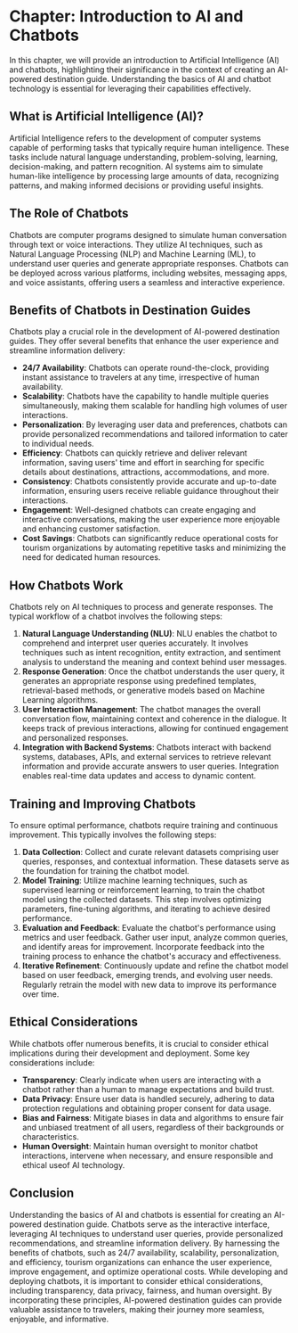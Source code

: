 Chapter: Introduction to AI and Chatbots
========================================

In this chapter, we will provide an introduction to Artificial Intelligence (AI) and chatbots, highlighting their significance in the context of creating an AI-powered destination guide. Understanding the basics of AI and chatbot technology is essential for leveraging their capabilities effectively.

What is Artificial Intelligence (AI)?
-------------------------------------

Artificial Intelligence refers to the development of computer systems capable of performing tasks that typically require human intelligence. These tasks include natural language understanding, problem-solving, learning, decision-making, and pattern recognition. AI systems aim to simulate human-like intelligence by processing large amounts of data, recognizing patterns, and making informed decisions or providing useful insights.

The Role of Chatbots
--------------------

Chatbots are computer programs designed to simulate human conversation through text or voice interactions. They utilize AI techniques, such as Natural Language Processing (NLP) and Machine Learning (ML), to understand user queries and generate appropriate responses. Chatbots can be deployed across various platforms, including websites, messaging apps, and voice assistants, offering users a seamless and interactive experience.

Benefits of Chatbots in Destination Guides
------------------------------------------

Chatbots play a crucial role in the development of AI-powered destination guides. They offer several benefits that enhance the user experience and streamline information delivery:

* **24/7 Availability**: Chatbots can operate round-the-clock, providing instant assistance to travelers at any time, irrespective of human availability.
* **Scalability**: Chatbots have the capability to handle multiple queries simultaneously, making them scalable for handling high volumes of user interactions.
* **Personalization**: By leveraging user data and preferences, chatbots can provide personalized recommendations and tailored information to cater to individual needs.
* **Efficiency**: Chatbots can quickly retrieve and deliver relevant information, saving users' time and effort in searching for specific details about destinations, attractions, accommodations, and more.
* **Consistency**: Chatbots consistently provide accurate and up-to-date information, ensuring users receive reliable guidance throughout their interactions.
* **Engagement**: Well-designed chatbots can create engaging and interactive conversations, making the user experience more enjoyable and enhancing customer satisfaction.
* **Cost Savings**: Chatbots can significantly reduce operational costs for tourism organizations by automating repetitive tasks and minimizing the need for dedicated human resources.

How Chatbots Work
-----------------

Chatbots rely on AI techniques to process and generate responses. The typical workflow of a chatbot involves the following steps:

1. **Natural Language Understanding (NLU)**: NLU enables the chatbot to comprehend and interpret user queries accurately. It involves techniques such as intent recognition, entity extraction, and sentiment analysis to understand the meaning and context behind user messages.
2. **Response Generation**: Once the chatbot understands the user query, it generates an appropriate response using predefined templates, retrieval-based methods, or generative models based on Machine Learning algorithms.
3. **User Interaction Management**: The chatbot manages the overall conversation flow, maintaining context and coherence in the dialogue. It keeps track of previous interactions, allowing for continued engagement and personalized responses.
4. **Integration with Backend Systems**: Chatbots interact with backend systems, databases, APIs, and external services to retrieve relevant information and provide accurate answers to user queries. Integration enables real-time data updates and access to dynamic content.

Training and Improving Chatbots
-------------------------------

To ensure optimal performance, chatbots require training and continuous improvement. This typically involves the following steps:

1. **Data Collection**: Collect and curate relevant datasets comprising user queries, responses, and contextual information. These datasets serve as the foundation for training the chatbot model.
2. **Model Training**: Utilize machine learning techniques, such as supervised learning or reinforcement learning, to train the chatbot model using the collected datasets. This step involves optimizing parameters, fine-tuning algorithms, and iterating to achieve desired performance.
3. **Evaluation and Feedback**: Evaluate the chatbot's performance using metrics and user feedback. Gather user input, analyze common queries, and identify areas for improvement. Incorporate feedback into the training process to enhance the chatbot's accuracy and effectiveness.
4. **Iterative Refinement**: Continuously update and refine the chatbot model based on user feedback, emerging trends, and evolving user needs. Regularly retrain the model with new data to improve its performance over time.

Ethical Considerations
----------------------

While chatbots offer numerous benefits, it is crucial to consider ethical implications during their development and deployment. Some key considerations include:

* **Transparency**: Clearly indicate when users are interacting with a chatbot rather than a human to manage expectations and build trust.
* **Data Privacy**: Ensure user data is handled securely, adhering to data protection regulations and obtaining proper consent for data usage.
* **Bias and Fairness**: Mitigate biases in data and algorithms to ensure fair and unbiased treatment of all users, regardless of their backgrounds or characteristics.
* **Human Oversight**: Maintain human oversight to monitor chatbot interactions, intervene when necessary, and ensure responsible and ethical useof AI technology.

Conclusion
----------

Understanding the basics of AI and chatbots is essential for creating an AI-powered destination guide. Chatbots serve as the interactive interface, leveraging AI techniques to understand user queries, provide personalized recommendations, and streamline information delivery. By harnessing the benefits of chatbots, such as 24/7 availability, scalability, personalization, and efficiency, tourism organizations can enhance the user experience, improve engagement, and optimize operational costs. While developing and deploying chatbots, it is important to consider ethical considerations, including transparency, data privacy, fairness, and human oversight. By incorporating these principles, AI-powered destination guides can provide valuable assistance to travelers, making their journey more seamless, enjoyable, and informative.
